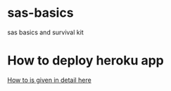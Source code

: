 # sas-basics
sas basics and survival kit

# How to deploy heroku app

[How to is given in detail here](https://devcenter.heroku.com/articles/getting-started-with-nodejs#introduction)


